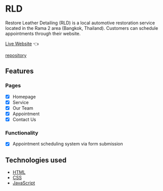 # RLD

Restore Leather Detailing (RLD) is a local automotive restoration service located in the Rama 2 area (Bangkok, Thailand). Customers can schedule appointments through their website.

[Live Website](https://www.restoreleatherdetailing.com/) :point_left:

[repository](https://github.com/benfir123/rld)

## Features

### Pages

- [x] Homepage
- [x] Service
- [x] Our Team
- [x] Appointment
- [x] Contact Us

### Functionality

- [x] Appointment scheduling system via form submission

## Technologies used

- [HTML](https://developer.mozilla.org/en-US/docs/Web/HTML)
- [CSS](https://developer.mozilla.org/en-US/docs/Web/CSS#:~:text=Cascading%20Style%20Sheets%20(CSS)%20is,speech%2C%20or%20on%20other%20media)
- [JavaScript](https://javascript.info/)
